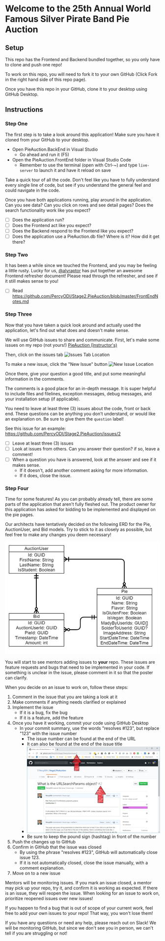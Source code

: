 # Welcome to the 25th Annual World Famous Silver Pirate Band Pie Auction

## Setup

This repo has the Frontend and Backend bundled together, so you only have to clone and push one repo!

To work on this repo, you will need to fork it to your own GitHub (Click Fork in the right hand side of this repo page).

Once you have this repo in your GitHub, clone it to your desktop using GitHub Desktop.

## Instructions

### Step One

The first step is to take a look around this application! Make sure you have it cloned from your GitHub to your desktop. 

- Open PieAuction.BackEnd in Visual Studio
    - Go ahead and run it (F5)
- Open the PieAuction.FrontEnd folder in Visual Studio Code
    - Remember to use the terminal (open with Ctrl-~) and type `live-server` to launch it and have it reload on save

Take a quick tour of all the code. Don't feel like you have to fully understand every single line of code, but see if you understand the general feel and could navigate in the code.

Once you have both applications running, play around in the application. Can you see data? Can you click on rows and see detail pages? Does the search functionality work like you expect?

- [ ] Does the application run?
- [ ] Does the Frontend act like you expect?
- [ ] Does the Backend respond to the Frontend like you expect?
- [ ] Does the application use a PieAuction.db file? Where is it? How did it get there?

### Step Two

It has been a while since we touched the Frontend, and you may be feeling a little rusty. Lucky for us, [@alyraptor](https://github.com/alyraptor) has put together an awesome Frontend refresher document! Please read through the refresher, and see if it still makes sense to you!

- [ ] Read https://github.com/PercyODI/Stage2.PieAuction/blob/master/FrontEndNotes.md

### Step Three

Now that you have taken a quick look around and actually used the application, let's find out what does and doesn't make sense.

We will use GitHub issues to share and communicate. First, let's make some issues on my repo (not yours!) [PieAuction (Instructor's)](https://github.com/PercyODI/Stage2.PieAuction)

Then, click on the issues tab
![Issues Tab Location](/Instruction.Images/ClickIssues.JPG?raw=true)

To make a new issue, click the "New Issue" button
![New Issue Location](/Instruction.Images/ClickNewIssue.JPG?raw=true)

Once there, give your question a good title, and put some meaningful information in the comments.

The comments is a good place for an in-depth message. It is super helpful to include files and filelines, exception messages, debug messages, and your installation setup (if applicable).

You need to leave at least three (3) issues about the code, front or back end. These questions can be anything you don't understand, or would like an explanation on. Be sure to give them the `question` label!

See this issue for an example: https://github.com/PercyODI/Stage2.PieAuction/issues/2 

- [ ] Leave at least three (3) issues
- [ ] Look at issues from others. Can you answer their question? if so, leave a comment!
- [ ] When a question you have is answered, look at the answer and see if it makes sense. 
    - If it doesn't, add another comment asking for more information.
    - If it does, close the issue.

### Step Four

Time for some features! As you can probably already tell, there are some parts of the application that aren't fully fleshed out. The product owner for this application has asked for bidding to be implemented and displayed on the pie pages. 

Our architects have tentatively decided on the following ERD for the Pie, AuctionUser, and Bid models. Try to stick to it as closely as possible, but feel free to make any changes you deem necessary!

![Backend ERD](/Instruction.Images/ERD.jpg?raw=true)

You will start to see mentors adding issues to **your** repo. These issues are feature requests and bugs that need to be implemented in your code. If something is unclear in the issue, please comment in it so that the poster can clarify.

When you decide on an issue to work on, follow these steps:

1. Comment in the issue that you are taking a look at it
2. Make comments if anything needs clarified or explained
3. Implement the issue 
    - If it is a bug, fix the bug
    - If it is a feature, add the feature
4. Once you have it working, commit your code using GitHub Desktop
    - In your commit summary, use the words "resolves #123", but replace "123" with the issue number
        - The issue number can be found at the end of the URL 
        - It can also be found at the end of the issue title
        - ![Issue Number Location](/Instruction.Images/IssueNumberLocation.JPG?raw=true)
        - Be sure to keep the pound sign (hashtag) in front of the number
5. Push the changes up to GitHub
6. Confirm in GitHub that the issue was closed 
    - By using the phrase "resolves #123", GitHub will automatically close issue 123.
    - If it is not automatically closed, close the issue manually, with a comment explanation. 
7. Move on to a new issue

Mentors will be monitoring issues. If you mark an issue closed, a mentor may pick up your repo, try it, and confirm it is working as expected. If there is an issue, they will reopen the issue. When looking for an issue to work on, prioritize reopened issues over new issues!

If you happen to find a bug that is out of scope of your current work, feel free to add your own issues to your repo! That way, you won't lose them!

If you have any questions or need any help, please reach out on Slack! We will be monitoring GitHub, but since we don't see you in person, we can't tell if you are struggling or not!

